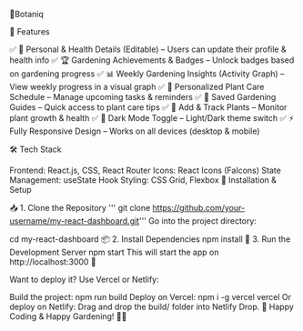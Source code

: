 🌿Botaniq

📌 Features

✅ 👤 Personal & Health Details (Editable) – Users can update their profile & health info
✅ 🏆 Gardening Achievements & Badges – Unlock badges based on gardening progress
✅ 📊 Weekly Gardening Insights (Activity Graph) – View weekly progress in a visual graph
✅ 📅 Personalized Plant Care Schedule – Manage upcoming tasks & reminders
✅ 📖 Saved Gardening Guides – Quick access to plant care tips
✅ 🌱 Add & Track Plants – Monitor plant growth & health
✅ 🌙 Dark Mode Toggle – Light/Dark theme switch
✅ ⚡ Fully Responsive Design – Works on all devices (desktop & mobile)

🛠️ Tech Stack

Frontend: React.js, CSS, React Router
Icons: React Icons (FaIcons)
State Management: useState Hook
Styling: CSS Grid, Flexbox
🔧 Installation & Setup

📥 1. Clone the Repository
'''
git clone https://github.com/your-username/my-react-dashboard.git'''
Go into the project directory:

cd my-react-dashboard
📦 2. Install Dependencies
npm install
🚀 3. Run the Development Server
npm start
This will start the app on http://localhost:3000 🎉


Want to deploy it? Use Vercel or Netlify:

Build the project:
npm run build
Deploy on Vercel:
npm i -g vercel
vercel
Or deploy on Netlify:
Drag and drop the build/ folder into Netlify Drop.
🎉 Happy Coding & Happy Gardening! 🌱🚀
